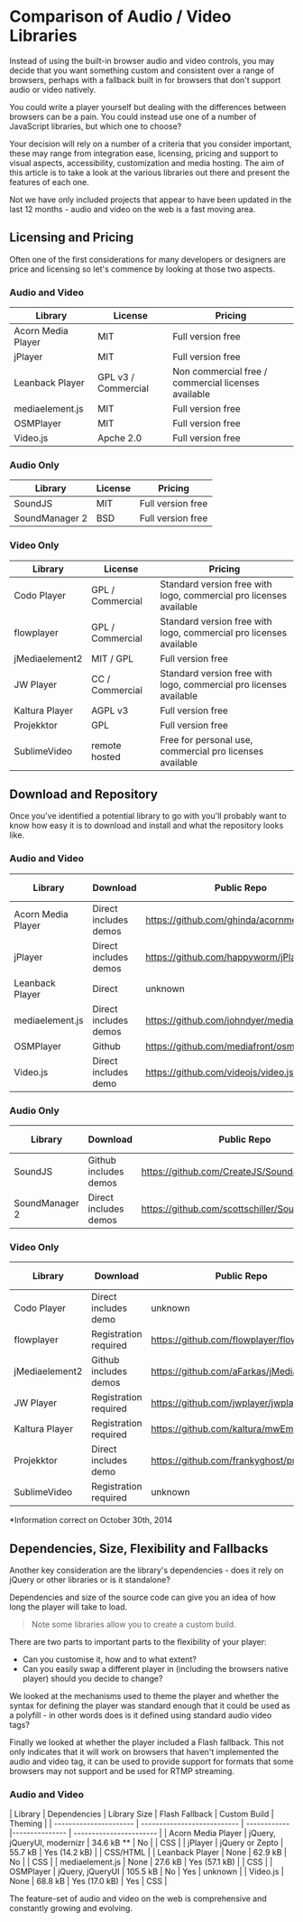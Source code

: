 Comparison of Audio / Video Libraries
=====================================

Instead of using the built-in browser audio and video controls, you may decide that you want something custom and consistent over a range of browsers, perhaps with a fallback built in for browsers that don't support audio or video natively.

You could write a player yourself but dealing with the differences between browsers can be a pain. You could instead use one of a number of JavaScript libraries, but which one to choose?

Your decision will rely on a number of a criteria that you consider important, these may range from integration ease, licensing, pricing and support to visual aspects, accessibility, customization and media hosting. The aim of this article is to take a look at the various libraries out there and present the features of each one.

Not we have only included projects that appear to have been updated in the last 12 months - audio and video on the web is a fast moving area.

Licensing and Pricing
---------------------

Often one of the first considerations for many developers or designers are price and licensing so let's commence by looking at those two aspects.



### Audio and Video

| Library                | License             | Pricing                                             |
| ---------------------- | ------------------- | --------------------------------------------------- |
| Acorn Media Player     | MIT                 | Full version free                                   |     
| jPlayer                | MIT                 | Full version free                                   |
| Leanback Player        | GPL v3 / Commercial | Non commercial free / commercial licenses available |
| mediaelement.js        | MIT                 | Full version free                                   |
| OSMPlayer              | MIT                 | Full version free                                   |
| Video.js               | Apche 2.0           | Full version free                                   |



### Audio Only

| Library                | License          | Pricing             |
| ---------------------- | ---------------- | ------------------- |
| SoundJS                | MIT              | Full version free   |
| SoundManager 2         | BSD              | Full version free   | 



### Video Only

| Library                | License          | Pricing                                                            |
| ---------------------- | ---------------- | -------------------------------------------------------------------| 
| Codo Player            | GPL / Commercial | Standard version free with logo, commercial pro licenses available |
| flowplayer             | GPL / Commercial | Standard version free with logo, commercial pro licenses available |
| jMediaelement2         | MIT / GPL        | Full version free                                                  |
| JW Player              | CC / Commercial  | Standard version free with logo, commercial pro licenses available |
| Kaltura Player         | AGPL v3          | Full version free                                                  |
| Projekktor             | GPL              | Full version free                                                  |
| SublimeVideo           | remote hosted    | Free for personal use, commercial pro licenses available           |


Download and Repository
-----------------------

Once you've identified a potential library to go with you'll probably want to know how easy it is to download and install and what the repository looks like.

### Audio and Video

| Library                | Download              | Public Repo                                | Repo Stars* |
| ---------------------- | --------------------- | ------------------------------------------ | ----------- |
| Acorn Media Player     | Direct includes demos | https://github.com/ghinda/acornmediaplayer |          74 |
| jPlayer                | Direct includes demos | https://github.com/happyworm/jPlayer       |       2,588 |
| Leanback Player        | Direct                | unknown                                    |           - |
| mediaelement.js        | Direct includes demos | https://github.com/johndyer/mediaelement   |       2,849 |
| OSMPlayer              | Github                | https://github.com/mediafront/osmplayer    |         255 |
| Video.js               | Direct includes demo  | https://github.com/videojs/video.js        |       7,084 |



### Audio Only

| Library                | Download              | Public Repo                                    | Repo Stars* |
| ---------------------- | --------------------- | ---------------------------------------------- | ----------- |
| SoundJS                | Github includes demos | https://github.com/CreateJS/SoundJS            |       1,195 |
| SoundManager 2         | Direct includes demos | https://github.com/scottschiller/SoundManager2 |       1,984 |




### Video Only  

| Library                | Download              | Public Repo                               | Repos Stars* |
| ---------------------- | --------------------- | ----------------------------------------- | ------------ |
| Codo Player            | Direct includes demo  | unknown                                   |            - |
| flowplayer             | Registration required | https://github.com/flowplayer/flowplayer  |          787 |
| jMediaelement2         | Github includes demos | https://github.com/aFarkas/jMediaelement  |          147 |
| JW Player              | Registration required | https://github.com/jwplayer/jwplayer      |          126 |
| Kaltura Player         | Registration required | https://github.com/kaltura/mwEmbed        |           93 |
| Projekktor             | Direct includes demo  | https://github.com/frankyghost/projekktor |          111 |
| SublimeVideo           | Registration required | unknown                                   |            - |
   
   
*Information correct on October 30th, 2014

Dependencies, Size, Flexibility and Fallbacks
---------------------------------------------

Another key consideration are the library's dependencies - does it rely on jQuery or other libraries or is it standalone?

Dependencies and size of the source code can give you an idea of how long the player will take to load. 

> Note some libraries allow you to create a custom build.

There are two parts to important parts to the flexibility of your player:

- Can you customise it, how and to what extent?
- Can you easily swap a different player in (including the browsers native player) should you decide to change?

We looked at the mechanisms used to theme the player and whether the syntax for defining the player was standard enough that it could be used as a polyfill - in other words does is it defined using standard audio video tags?

Finally we looked at whether the player included a Flash fallback. This not only indicates that it will work on browsers that haven't implemented the audio and video tag, it can be used to provide support for formats that some browsers may not support and be used for RTMP streaming.

### Audio and Video

| Library                | Dependencies                | Library Size | Flash Fallback | Custom Build | Theming  |
| ---------------------- | --------------------------- | ------------ |--------------- | ----------------------- |
| Acorn Media Player     | jQuery, jQueryUI, modernizr |  34.6 kB **  | No             |              | CSS      |
| jPlayer                | jQuery or Zepto             |  55.7 kB     | Yes (14.2 kB)  |              | CSS/HTML |
| Leanback Player        | None                        |  62.9 kB     | No             |              | CSS      |
| mediaelement.js        | None                        |  27.6 kB     | Yes (57.1 kB)  |              | CSS      |
| OSMPlayer              | jQuery, jQueryUI            | 105.5 kB     | No             | Yes          | unknown  |
| Video.js               | None                        |  68.8 kB     | Yes (17.0 kB)  | Yes          | CSS      |




The feature-set of audio and video on the web is comprehensive and constantly growing and evolving.
